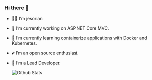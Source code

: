 ### Hi there 👋

<!--
**jesorian/jesorian** is a ✨ _special_ ✨ repository because its `README.md` (this file) appears on your GitHub profile.

Here are some ideas to get you started:

- 🔭 I’m currently working on ...
- 🌱 I’m currently learning ...
- 👯 I’m looking to collaborate on ...
- 🤔 I’m looking for help with ...
- 💬 Ask me about ...
- 📫 How to reach me: ...
- 😄 Pronouns: ...
- ⚡ Fun fact: ...
-->

- 👨‍💻 I’m jesorian
- 🔭 I’m currently working on ASP.NET Core MVC.
- 🌱 I’m currently learning containerize applications with Docker and Kubernetes.
- 💕 I’m an open source enthusiast.
- 🖖 I’m a Lead Developer.

  ![Github Stats](https://github-readme-stats.vercel.app/api?username=jesorian&show_icons=true)
  
